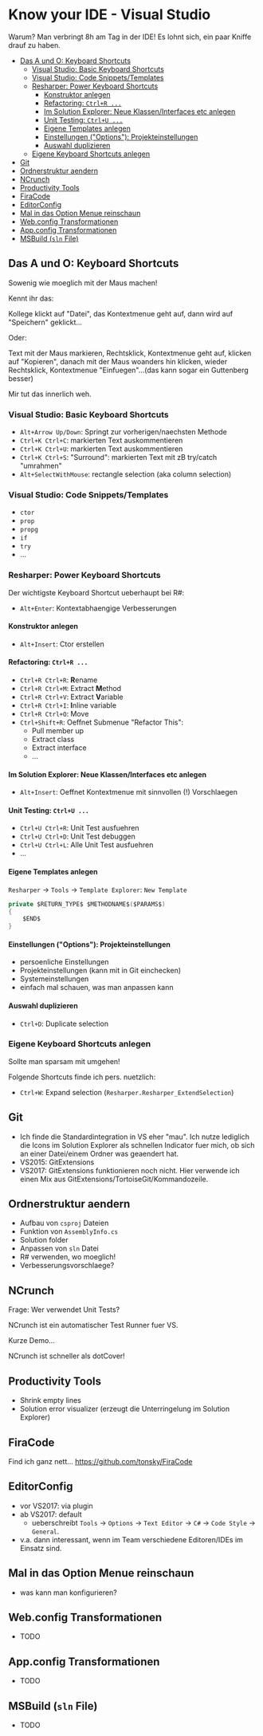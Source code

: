 # Know your IDE - Visual Studio

Warum? Man verbringt 8h am Tag in der IDE! Es lohnt sich, ein paar Kniffe drauf zu haben.

<!-- TOC depthFrom:2 -->

- [Das A und O: Keyboard Shortcuts](#das-a-und-o-keyboard-shortcuts)
    - [Visual Studio: Basic Keyboard Shortcuts](#visual-studio-basic-keyboard-shortcuts)
    - [Visual Studio: Code Snippets/Templates](#visual-studio-code-snippetstemplates)
    - [Resharper: Power Keyboard Shortcuts](#resharper-power-keyboard-shortcuts)
        - [Konstruktor anlegen](#konstruktor-anlegen)
        - [Refactoring: `Ctrl+R ...`](#refactoring-ctrlr-)
        - [Im Solution Explorer: Neue Klassen/Interfaces etc anlegen](#im-solution-explorer-neue-klasseninterfaces-etc-anlegen)
        - [Unit Testing: `Ctrl+U ...`](#unit-testing-ctrlu-)
        - [Eigene Templates anlegen](#eigene-templates-anlegen)
        - [Einstellungen ("Options"): Projekteinstellungen](#einstellungen-options-projekteinstellungen)
        - [Auswahl duplizieren](#auswahl-duplizieren)
    - [Eigene Keyboard Shortcuts anlegen](#eigene-keyboard-shortcuts-anlegen)
- [Git](#git)
- [Ordnerstruktur aendern](#ordnerstruktur-aendern)
- [NCrunch](#ncrunch)
- [Productivity Tools](#productivity-tools)
- [FiraCode](#firacode)
- [EditorConfig](#editorconfig)
- [Mal in das Option Menue reinschaun](#mal-in-das-option-menue-reinschaun)
- [Web.config Transformationen](#webconfig-transformationen)
- [App.config Transformationen](#appconfig-transformationen)
- [MSBuild (`sln` File)](#msbuild-sln-file)

<!-- /TOC -->

## Das A und O: Keyboard Shortcuts

Sowenig wie moeglich mit der Maus machen!

Kennt ihr das:

Kollege klickt auf "Datei", das Kontextmenue geht auf, dann wird auf "Speichern" geklickt...

Oder:

Text mit der Maus markieren, Rechtsklick, Kontextmenue geht auf, klicken auf "Kopieren", danach mit der Maus woanders hin klicken, wieder Rechtsklick, Kontextmenue "Einfuegen"...(das kann sogar ein Guttenberg besser)

Mir tut das innerlich weh.

### Visual Studio: Basic Keyboard Shortcuts

- `Alt+Arrow Up/Down`: Springt zur vorherigen/naechsten Methode
- `Ctrl+K Ctrl+C`: markierten Text auskommentieren
- `Ctrl+K Ctrl+U`: markierten Text auskommentieren
- `Ctrl+K Ctrl+S`: "Surround": markierten Text mit zB try/catch "umrahmen"
- `Alt+SelectWithMouse`: rectangle selection (aka column selection)

### Visual Studio: Code Snippets/Templates

- `ctor`
- `prop`
- `propg`
- `if`
- `try`
- ...

### Resharper: Power Keyboard Shortcuts

Der wichtigste Keyboard Shortcut ueberhaupt bei R#:

- `Alt+Enter`: Kontextabhaengige Verbesserungen

#### Konstruktor anlegen

- `Alt+Insert`: Ctor erstellen

#### Refactoring: `Ctrl+R ...`

- `Ctrl+R Ctrl+R`: **R**ename
- `Ctrl+R Ctrl+M`: Extract **M**ethod
- `Ctrl+R Ctrl+V`: Extract **V**ariable
- `Ctrl+R Ctrl+I`: **I**nline variable
- `Ctrl+R Ctrl+O`: Move
- `Ctrl+Shift+R`: Oeffnet Submenue "Refactor This":
    - Pull member up
    - Extract class
    - Extract interface
    - ...

#### Im Solution Explorer: Neue Klassen/Interfaces etc anlegen

- `Alt+Insert`: Oeffnet Kontextmenue mit sinnvollen (!) Vorschlaegen

#### Unit Testing: `Ctrl+U ...`

- `Ctrl+U Ctrl+R`: Unit Test ausfuehren
- `Ctrl+U Ctrl+D`: Unit Test debuggen
- `Ctrl+U Ctrl+L`: Alle Unit Test ausfuehren
- ...

#### Eigene Templates anlegen

`Resharper` -> `Tools` -> `Template Explorer`: `New Template`

``` csharp
private $RETURN_TYPE$ $METHODNAME$($PARAMS$)
{
    $END$
}
```

#### Einstellungen ("Options"): Projekteinstellungen

- persoenliche Einstellungen
- Projekteinstellungen (kann mit in Git einchecken)
- Systemeinstellungen
- einfach mal schauen, was man anpassen kann

#### Auswahl duplizieren

- `Ctrl+D`: Duplicate selection

### Eigene Keyboard Shortcuts anlegen

Sollte man sparsam mit umgehen!

Folgende Shortcuts finde ich pers. nuetzlich:

- `Ctrl+W`: Expand selection (`Resharper.Resharper_ExtendSelection`)


## Git

- Ich finde die Standardintegration in VS eher "mau". Ich nutze lediglich die Icons im Solution Explorer als schnellen Indicator fuer mich, ob sich an einer Datei/einem Ordner was geaendert hat.
- VS2015: GitExtensions
- VS2017: GitExtensions funktionieren noch nicht. Hier verwende ich einen Mix aus GitExtensions/TortoiseGit/Kommandozeile.

## Ordnerstruktur aendern

- Aufbau von `csproj` Dateien
- Funktion von `AssemblyInfo.cs`
- Solution folder
- Anpassen von `sln` Datei
- R# verwenden, wo moeglich!
- Verbesserungsvorschlaege?

## NCrunch

Frage: Wer verwendet Unit Tests?

NCrunch ist ein automatischer Test Runner fuer VS.

Kurze Demo...

NCrunch ist schneller als dotCover!

## Productivity Tools

- Shrink empty lines
- Solution error visualizer (erzeugt die Unterringelung im Solution Explorer)

## FiraCode

Find ich ganz nett... https://github.com/tonsky/FiraCode

## EditorConfig

- vor VS2017: via plugin
- ab VS2017: default
    - ueberschreibt `Tools` -> `Options` -> `Text Editor` -> `C#` -> `Code Style` -> `General`.
- v.a. dann interessant, wenn im Team verschiedene Editoren/IDEs im Einsatz sind.

## Mal in das Option Menue reinschaun

- was kann man konfigurieren?

## Web.config Transformationen

- TODO

## App.config Transformationen

- TODO

## MSBuild (`sln` File)

- TODO

